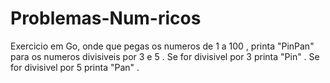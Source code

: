 # Problemas-Num-ricos

Exercicio em Go, onde que pegas os numeros de 1 a 100 , printa "PinPan" para os numeros divisiveis por 3 e 5 .
Se for divisivel por 3 printa "Pin" .
Se for divisivel por 5 printa "Pan" .
